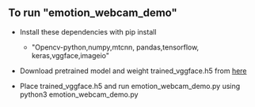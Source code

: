 ## To run "emotion_webcam_demo"

* Install these dependencies with pip install 
    * "Opencv-python,numpy,mtcnn, pandas,tensorflow, keras,vggface,imageio"

* Download pretrained model and weight trained_vggface.h5 from [here](https://drive.google.com/file/d/1Wv_Z4lAa7BgYqSAeceK9TxJNfwoLTwKy/view)

* Place trained_vggface.h5 and run emotion_webcam_demo.py using python3 emotion_webcam_demo.py
